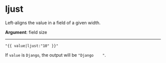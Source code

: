 # ljust

Left-aligns the value in a field of a given width.

**Argument**: field size

---

```htmldjango
"{{ value|ljust:"10" }}"
```

If `value` is `Django`, the output will be `"Django    "`.
